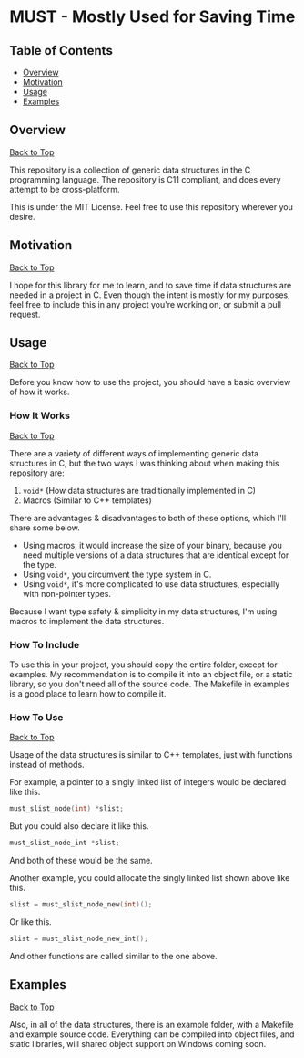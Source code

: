 # MUST - Mostly Used for Saving Time

## Table of Contents
* [Overview](#overview)
* [Motivation](#motivation)
* [Usage](#usage)
* [Examples](#examples)

## Overview
[Back to Top](#)

This repository is a collection of generic data structures in the C programming language.
The repository is C11 compliant, and does every attempt to be cross-platform.

This is under the MIT License. Feel free to use this repository wherever you desire.

## Motivation
[Back to Top](#)

I hope for this library for me to learn, and to save time if data structures are needed in a project in C.
Even though the intent is mostly for my purposes, feel free to include this in any project you're working on, or submit a pull request.

## Usage
[Back to Top](#)

Before you know how to use the project, you should have a basic overview of how it works.

### How It Works
[Back to Top](#)

There are a variety of different ways of implementing generic data structures in C, but the two ways I was thinking about when making this repository are:
1. ```void*``` (How data structures are traditionally implemented in C)
2. Macros (Similar to C++ templates)

There are advantages & disadvantages to both of these options, which I'll share some below.
* Using macros, it would increase the size of your binary, because you need multiple versions of a data structures that are identical except for the type.
* Using ```void*```, you circumvent the type system in C.
* Using ```void*```, it's more complicated to use data structures, especially with non-pointer types.

Because I want type safety & simplicity in my data structures, I'm using macros to implement the data structures.

### How To Include
To use this in your project, you should copy the entire folder, except for examples.
My recommendation is to compile it into an object file, or a static library, so you don't need all of the source code. The Makefile in examples is a good place to learn how to compile it.

### How To Use
[Back to Top](#)

Usage of the data structures is similar to C++ templates, just with functions instead of methods.

For example, a pointer to a singly linked list of integers would be declared like this.
```C
must_slist_node(int) *slist;
```
But you could also declare it like this.
```C
must_slist_node_int *slist;
```
And both of these would be the same.

Another example, you could allocate the singly linked list shown above like this.
```C
slist = must_slist_node_new(int)();
```
Or like this.
```C
slist = must_slist_node_new_int();
```
And other functions are called similar to the one above.

## Examples
[Back to Top](#)

Also, in all of the data structures, there is an example folder, with a Makefile and example source code.
Everything can be compiled into object files, and static libraries, will shared object support on Windows coming soon.
